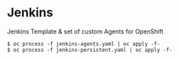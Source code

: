 # Jenkins

Jenkins Template & set of custom Agents for OpenShift

```
$ oc process -f jenkins-agents.yaml | oc apply -f-
$ oc process -f jenkins-persistent.yaml | oc apply -f-
```
